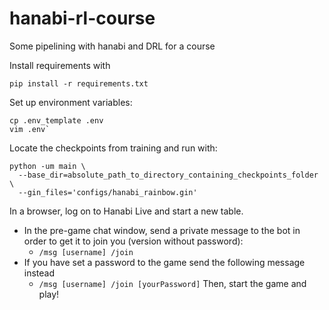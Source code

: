 # hanabi-rl-course
Some pipelining with hanabi and DRL for a course

Install requirements with
```
pip install -r requirements.txt
```

Set up environment variables:
 ```
 cp .env_template .env
 vim .env`
 ```

Locate the checkpoints from training and run with:
```
python -um main \
  --base_dir=absolute_path_to_directory_containing_checkpoints_folder \
  --gin_files='configs/hanabi_rainbow.gin'
```
In a browser, log on to Hanabi Live and start a new table.
* In the pre-game chat window, send a private message to the bot in order to get it to join you (version without password):
  * `/msg [username] /join`
* If you have set a password to the game send the following message instead
  * `/msg [username] /join [yourPassword]`
Then, start the game and play!
